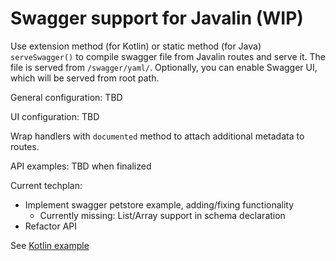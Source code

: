 # Swagger support for Javalin (WIP)

Use extension method (for Kotlin) or static method (for Java) `serveSwagger()` to compile swagger file from Javalin
routes and serve it. The file is served from `/swagger/yaml/`. Optionally, you can enable Swagger UI, which will be
served from root path.

General configuration: TBD

UI configuration: TBD

Wrap handlers with `documented` method to attach additional metadata to routes.

API examples: TBD when finalized

Current techplan:
- Implement swagger petstore example, adding/fixing functionality
    - Currently missing: List/Array support in schema declaration
- Refactor API

See [Kotlin example](src/test/kotlin/io/javalin/swagger/ApiTest.kt)
